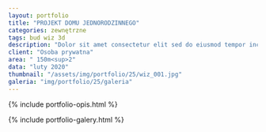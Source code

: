 ```yaml
---
layout: portfolio
title: "PROJEKT DOMU JEDNORODZINNEGO"
categories: zewnętrzne
tags: bud wiz 3d
description: "Dolor sit amet consectetur elit sed do eiusmod tempor incididunt labore et dolore magna aliqua enim minim veniam quis nostrud exercitation ullamco laboris nisi aliquip commodo consequat.duis aute irure sint occae cat cupidatat non proident sunt in culpa qui officia deserunt mollit anim id est laborum. Sed perspiciatis unde omnis iste natus error sit voluptatem."
client: "Osoba prywatna"
area: " 150m<sup>2"
data: "luty 2020"
thumbnail: "/assets/img/portfolio/25/wiz_001.jpg"
galeria: "img/portfolio/25/galeria"
---
```

{% include portfolio-opis.html %}

{% include portfolio-galery.html %}
